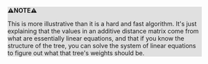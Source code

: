 <div style="margin:2em; background-color: #e0e0e0;">

<strong>⚠️NOTE️️️⚠️</strong>

This is more illustrative than it is a hard and fast algorithm. It's just explaining that the values in an additive distance matrix come from what are essentially linear equations, and that if you know the structure of the tree, you can solve the system of linear equations to figure out what that tree's weights should be.
</div>

